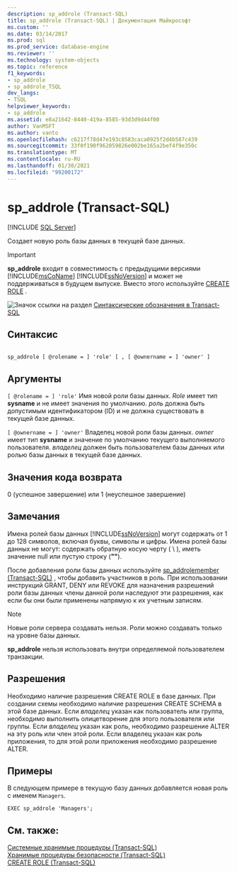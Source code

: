 ```yaml
---
description: sp_addrole (Transact-SQL)
title: sp_addrole (Transact-SQL) | Документация Майкрософт
ms.custom: ''
ms.date: 03/14/2017
ms.prod: sql
ms.prod_service: database-engine
ms.reviewer: ''
ms.technology: system-objects
ms.topic: reference
f1_keywords:
- sp_addrole
- sp_addrole_TSQL
dev_langs:
- TSQL
helpviewer_keywords:
- sp_addrole
ms.assetid: e8a21642-8440-419a-8585-93d3d9d44f00
author: VanMSFT
ms.author: vanto
ms.openlocfilehash: c6217f78d47e193c8583caca0925f2d4b587c439
ms.sourcegitcommit: 33f0f190f962059826e002be165a2bef4f9e350c
ms.translationtype: MT
ms.contentlocale: ru-RU
ms.lasthandoff: 01/30/2021
ms.locfileid: "99200172"
---
```

# <a name="sp_addrole-transact-sql"></a>sp_addrole (Transact-SQL)
[!INCLUDE [SQL Server](../../includes/applies-to-version/sqlserver.md)]

  Создает новую роль базы данных в текущей базе данных.  
  
> [!IMPORTANT]
>  **sp_addrole** входит в совместимость с предыдущими версиями [!INCLUDE[msCoName](../../includes/msconame-md.md)] [!INCLUDE[ssNoVersion](../../includes/ssnoversion-md.md)] и может не поддерживаться в будущем выпуске. Вместо этого используйте [CREATE ROLE](../../t-sql/statements/create-role-transact-sql.md) .  
  
 ![Значок ссылки на раздел](../../database-engine/configure-windows/media/topic-link.gif "Значок ссылки на раздел") [Синтаксические обозначения в Transact-SQL](../../t-sql/language-elements/transact-sql-syntax-conventions-transact-sql.md)  
  
## <a name="syntax"></a>Синтаксис  
  
```  
  
sp_addrole [ @rolename = ] 'role' [ , [ @ownername = ] 'owner' ]   
```  
  
## <a name="arguments"></a>Аргументы  
`[ @rolename = ] 'role'` Имя новой роли базы данных. *Role* имеет тип **sysname** и не имеет значения по умолчанию. *роль* должна быть допустимым идентификатором (ID) и не должна существовать в текущей базе данных.  
  
`[ @ownername = ] 'owner'` Владелец новой роли базы данных. *owner* имеет тип **sysname** и значение по умолчанию текущего выполняемого пользователя. *владелец* должен быть пользователем базы данных или ролью базы данных в текущей базе данных.  
  
## <a name="return-code-values"></a>Значения кода возврата  
 0 (успешное завершение) или 1 (неуспешное завершение)  
  
## <a name="remarks"></a>Замечания  
 Имена ролей базы данных [!INCLUDE[ssNoVersion](../../includes/ssnoversion-md.md)] могут содержать от 1 до 128 символов, включая буквы, символы и цифры. Имена ролей базы данных не могут: содержать обратную косую черту ( \\ ), иметь значение null или пустую строку (**""**).  
  
 После добавления роли базы данных используйте [sp_addrolemember &#40;Transact-SQL&#41;](../../relational-databases/system-stored-procedures/sp-addrolemember-transact-sql.md) , чтобы добавить участников в роль. При использовании инструкций GRANT, DENY или REVOKE для назначения разрешений роли базы данных члены данной роли наследуют эти разрешения, как если бы они были применены напрямую к их учетным записям.  
  
> [!NOTE]  
>  Новые роли сервера создавать нельзя. Роли можно создавать только на уровне базы данных.  
  
 **sp_addrole** нельзя использовать внутри определяемой пользователем транзакции.  
  
## <a name="permissions"></a>Разрешения  
 Необходимо наличие разрешения CREATE ROLE в базе данных. При создании схемы необходимо наличие разрешения CREATE SCHEMA в этой базе данных. Если *владелец* указан как пользователь или группа, необходимо выполнить олицетворение для этого пользователя или группы. Если *владелец* указан как роль, необходимо разрешение ALTER на эту роль или член этой роли. Если владелец указан как роль приложения, то для этой роли приложения необходимо разрешение ALTER.  
  
## <a name="examples"></a>Примеры  
 В следующем примере в текущую базу данных добавляется новая роль с именем `Managers`.  
  
```  
EXEC sp_addrole 'Managers';  
```  
  
## <a name="see-also"></a>См. также:  
 [Системные хранимые процедуры (Transact-SQL)](../../relational-databases/system-stored-procedures/system-stored-procedures-transact-sql.md)   
 [Хранимые процедуры безопасности (Transact-SQL)](../../relational-databases/system-stored-procedures/security-stored-procedures-transact-sql.md)   
 [CREATE ROLE &#40;Transact-SQL&#41;](../../t-sql/statements/create-role-transact-sql.md)  
  
  
